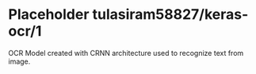 # Placeholder tulasiram58827/keras-ocr/1

OCR Model created with CRNN architecture used to recognize text from image.

<!-- dataset: multiple -->
<!-- module-type: image-text-recognition -->
<!-- network-architecture: Other -->
<!-- fine-tunable: false -->
<!-- license: Apache-2.0 -->

